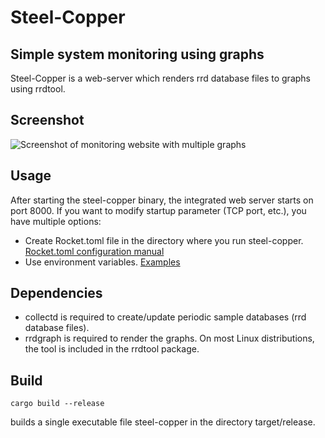 # Steel-Copper

## Simple system monitoring using graphs

Steel-Copper is a web-server which renders rrd database files to graphs using rrdtool.

## Screenshot

![Screenshot of monitoring website with multiple graphs](https://assets.schanur.net/steel-copper/screenshots/graphs_dark_v1.png)

## Usage

After starting the steel-copper binary, the integrated web server starts on port 8000.
If you want to modify startup parameter (TCP port, etc.), you have multiple options:
* Create Rocket.toml file in the directory where you run steel-copper. [Rocket.toml configuration manual](https://rocket.rs/v0.4/guide/configuration/)
* Use environment variables. [Examples](https://api.rocket.rs/v0.4/rocket/config/index.html#environment-variables)

## Dependencies

* collectd is required to create/update periodic sample databases (rrd database files).
* rrdgraph is required to render the graphs. On most Linux distributions, the tool is included in the rrdtool package.

## Build

```
cargo build --release
```
builds a single executable file steel-copper in the directory target/release.
